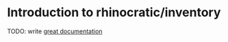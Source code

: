 # Introduction to rhinocratic/inventory

TODO: write [great documentation](http://jacobian.org/writing/what-to-write/)
